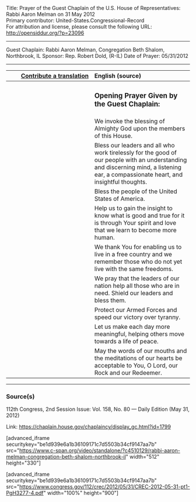 <html>
<head></head>
<body>
Title: Prayer of the Guest Chaplain of the U.S. House of Representatives: Rabbi Aaron Melman on 31 May 2012<br />
Primary contributor: United-States.Congressional-Record<br />
For attribution and license, please consult the following URL: <a href="http://opensiddur.org/?p=23096">http://opensiddur.org/?p=23096</a>
<p />
<hr />

Guest Chaplain: Rabbi Aaron Melman, Congregation Beth Shalom, Northbrook, IL
Sponsor: Rep. Robert Dold, (R-IL)
Date of Prayer: 05/31/2012

<hr />

<table style="margin-left: auto;margin-right: auto;" class="draggable">
<thead><tr><th id="x" style="text-align: right;"><a href="/contributing/upload/">Contribute a translation</a></th><th style="text-align: left;">English (source)</th></tr></thead>
<tbody>
<tr><td style="vertical-align:top;" width="46%">
<div class="liturgy"><span lang="he">

</span></div></td>
 
<td style="vertical-align:top;" width="53%">
<div class="english">
<h3>Opening Prayer Given by the Guest Chaplain:</h3>
</div></td></tr>


<tr><td style="vertical-align:top;" width="46%">
<div class="liturgy"><span lang="he">

</span></div></td>
 
<td style="vertical-align:top;" width="53%">
<div class="english">
We invoke the blessing of Almighty God 
upon the members of this House.
</div></td></tr>


<tr><td style="vertical-align:top;" width="46%">
<div class="liturgy"><span lang="he">

</span></div></td>
 
<td style="vertical-align:top;" width="53%">
<div class="english">
Bless our leaders 
and all who work tirelessly for the good of our people 
with an understanding and discerning mind, 
a listening ear, 
a compassionate heart, 
and insightful thoughts.
</div></td></tr>


<tr><td style="vertical-align:top;" width="46%">
<div class="liturgy"><span lang="he">

</span></div></td>
 
<td style="vertical-align:top;" width="53%">
<div class="english">
Bless the people of the United States of America.
</div></td></tr>

<tr><td style="vertical-align:top;" width="46%">
<div class="liturgy"><span lang="he">

</span></div></td>
 
<td style="vertical-align:top;" width="53%">
<div class="english">
Help us to gain the insight 
to know what is good and true 
for it is through Your spirit and love 
that we learn to become more human.
</div></td></tr>

<tr><td style="vertical-align:top;" width="46%">
<div class="liturgy"><span lang="he">

</span></div></td>
 
<td style="vertical-align:top;" width="53%">
<div class="english">
We thank You 
for enabling us to live in a free country 
and we remember those 
who do not yet live with the same freedoms.
</div></td></tr>

<tr><td style="vertical-align:top;" width="46%">
<div class="liturgy"><span lang="he">

</span></div></td>
 
<td style="vertical-align:top;" width="53%">
<div class="english">
We pray that the leaders of our nation 
help all those who are in need.
Shield our leaders and bless them. 
</div></td></tr>

<tr><td style="vertical-align:top;" width="46%">
<div class="liturgy"><span lang="he">

</span></div></td>
 
<td style="vertical-align:top;" width="53%">
<div class="english">
Protect our Armed Forces 
and speed our victory over tyranny. 
</div></td></tr>

<tr><td style="vertical-align:top;" width="46%">
<div class="liturgy"><span lang="he">

</span></div></td>
 
<td style="vertical-align:top;" width="53%">
<div class="english">
Let us make each day more meaningful, 
helping others move towards a life of peace.
</div></td></tr>


<tr><td style="vertical-align:top;" width="46%">
<div class="liturgy"><span lang="he">

</span></div></td>
 
<td style="vertical-align:top;" width="53%">
<div class="english">
May the words of our mouths 
and the meditations of our hearts be acceptable to You, 
O Lord, our Rock and our Redeemer. 
</div></td></tr>
</tbody></table>

<hr />

<h3>Source(s)</h3>

112th Congress, 2nd Session
Issue: Vol. 158, No. 80 — Daily Edition (May 31, 2012)

Link: <a href="https://chaplain.house.gov/chaplaincy/display_gc.html?id=1799">https://chaplain.house.gov/chaplaincy/display_gc.html?id=1799</a>

[advanced_iframe securitykey="be1d939e6a1b36109171c7d5503b34cf9147aa7b" src="https://www.c-span.org/video/standalone/?c4510129/rabbi-aaron-melman-congregation-beth-shalom-northbrook-il" width="512" height="330"]

[advanced_iframe securitykey="be1d939e6a1b36109171c7d5503b34cf9147aa7b" src="https://www.congress.gov/112/crec/2012/05/31/CREC-2012-05-31-pt1-PgH3277-4.pdf" width="100%" height="900"]
</body>
</html>